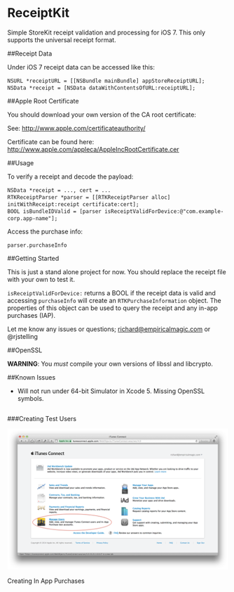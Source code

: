 ReceiptKit
==========

Simple StoreKit receipt validation and processing for iOS 7. This only supports the universal receipt format.

##Receipt Data

Under iOS 7 receipt data can be accessed like this:

    NSURL *receiptURL = [[NSBundle mainBundle] appStoreReceiptURL];
    NSData *receipt = [NSData dataWithContentsOfURL:receiptURL];

##Apple Root Certificate

You should download your own version of the CA root certificate:

See: http://www.apple.com/certificateauthority/

Certificate can be found here: http://www.apple.com/appleca/AppleIncRootCertificate.cer

##Usage

To verify a receipt and decode the payload:

    NSData *receipt = ..., cert = ...
    RTKReceiptParser *parser = [[RTKReceiptParser alloc] initWithReceipt:receipt certificate:cert];
    BOOL isBundleIDValid = [parser isReceiptValidForDevice:@"com.example-corp.app-name"];

Access the purchase info:

    parser.purchaseInfo

##Getting Started

This is just a stand alone project for now. You should replace the receipt file with your own to test it. 

`isReceiptValidForDevice:` returns a BOOL if the receipt data is valid and accessing `purchaseInfo` will create an `RTKPurchaseInformation` object.
The properties of this object can be used to query the receipt and any in-app purchases (IAP).

Let me know any issues or questions; richard@empiricalmagic.com or @rjstelling

##OpenSSL

**WARNING**: You _must_ compile your own versions of libssl and libcrypto. 

##Known Issues

- Will not run under 64-bit Simulator in Xcode 5. Missing OpenSSL symbols. 

##

###Creating Test Users

![iTunes Connect Dashboard](/docs/itunes-dash.png)


Creating In App Purchases


